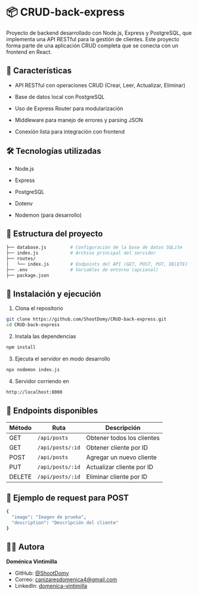 # 📦 CRUD-back-express

Proyecto de backend desarrollado con Node.js, Express y PostgreSQL, que implementa una API RESTful para la gestión de clientes. Este proyecto forma parte de una aplicación CRUD completa que se conecta con un frontend en React.

## 🚀 Características

- API RESTful con operaciones CRUD (Crear, Leer, Actualizar, Eliminar)

- Base de datos local con PostgreSQL

- Uso de Express Router para modularización

- Middleware para manejo de errores y parsing JSON

- Conexión lista para integración con frontend

## 🛠️ Tecnologías utilizadas

- Node.js

- Express

- PostgreSQL

- Dotenv

- Nodemon (para desarrollo)

## 📁 Estructura del proyecto

```bash
├── database.js         # Configuración de la base de datos SQLite
├── index.js            # Archivo principal del servidor
├── routes/
│   └── index.js        # Endpoints del API (GET, POST, PUT, DELETE)
├── .env                # Variables de entorno (opcional)
├── package.json

```

## 🔧 Instalación y ejecución

1. Clona el repositorio

```bash
git clone https://github.com/ShootDomy/CRUD-back-express.git
cd CRUD-back-express

```

2. Instala las dependencias

```bash
npm install

```

3. Ejecuta el servidor en modo desarrollo

```bash
npx nodemon index.js

```

4. Servidor corriendo en

```bash
http://localhost:8000
```

## 📮 Endpoints disponibles

| Método | Ruta             | Descripción                |
| ------ | ---------------- | -------------------------- |
| GET    | `/api/posts`     | Obtener todos los clientes |
| GET    | `/api/posts/:id` | Obtener cliente por ID     |
| POST   | `/api/posts`     | Agregar un nuevo cliente   |
| PUT    | `/api/posts/:id` | Actualizar cliente por ID  |
| DELETE | `/api/posts/:id` | Eliminar cliente por ID    |

## 🧪 Ejemplo de request para POST

```bash
{
  "image": "Imagen de prueba",
  "description": "Descripción del cliente"
}

```

## 👩‍💻 Autora

**Doménica Vintimilla**

- GitHub: [@ShootDomy](https://github.com/ShootDomy)
- Correo: [canizaresdomenica4@gmail.com](canizaresdomenica4@gmail.com)
- LinkedIn: [domenica-vintimilla](https://www.linkedin.com/in/domenica-vintimilla-24a735245/)
